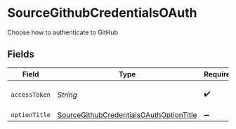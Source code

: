 # SourceGithubCredentialsOAuth

Choose how to authenticate to GitHub


## Fields

| Field                                                                                                     | Type                                                                                                      | Required                                                                                                  | Description                                                                                               |
| --------------------------------------------------------------------------------------------------------- | --------------------------------------------------------------------------------------------------------- | --------------------------------------------------------------------------------------------------------- | --------------------------------------------------------------------------------------------------------- |
| `accessToken`                                                                                             | *String*                                                                                                  | :heavy_check_mark:                                                                                        | OAuth access token                                                                                        |
| `optionTitle`                                                                                             | [SourceGithubCredentialsOAuthOptionTitle](../../models/shared/SourceGithubCredentialsOAuthOptionTitle.md) | :heavy_minus_sign:                                                                                        | N/A                                                                                                       |